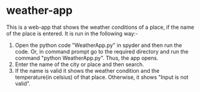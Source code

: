 # weather-app
This is a web-app that shows the weather conditions of a place, if the name of the place is entered.
It is run in the following way:-
  1. Open the python code "WeatherApp.py" in spyder and then run the code.
    Or, in command prompt go to the required directory and run the command "python WeatherApp.py".
    Thus, the app opens.
  2. Enter the name of the city or place and then search.
  3. If the name is valid it shows the weather condition and the temperature(in celsius) of that place.
     Otherwise, it shows "Input is not valid".

